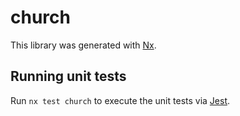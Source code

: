 # church

This library was generated with [Nx](https://nx.dev).

## Running unit tests

Run `nx test church` to execute the unit tests via [Jest](https://jestjs.io).
